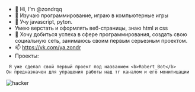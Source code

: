 - 👋 Hi, I’m @zondrqq
- 👀 Изучаю программирование, играю в компьютерные игры
- 🌱 Учу javascript, pyton.
- Умею верстать и оформлять веб-страницы, знаю html и css
- 💞️ Хочу добиться успеха в сфере программирования, создать свою социальную сеть, занимаюсь своим первым серьезным проектом.
- 📫 https://vk.com/ya.zondr
- Проекты:
 ```
  Я уже сделал свой первый проект под названием <b>Robert_Bot</b>
Он предназначен для упращения работы над тг каналом и его монитицации
```
  
<img align="center" src="https://cdn.jsdelivr.net/gh/yogeshwaran01/github-stats-terminal-style@latest/themes/hacker.svg" alt="hacker">

